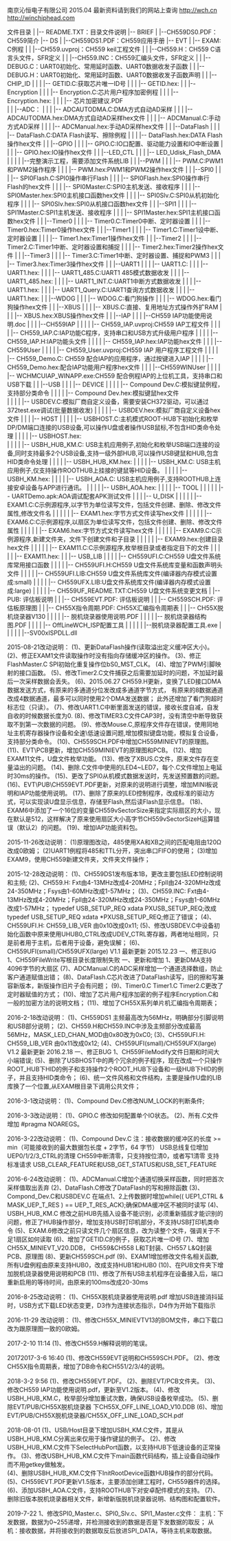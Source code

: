 

南京沁恒电子有限公司 2015.04
最新资料请到我们的网站上查询
http://wch.cn
http://winchiphead.com


文件目录
  |
  |-- README.TXT：目录文件说明
  |-- BRIEF
  |      |--CH559DS0.PDF：CH559简介
  |-- DS
  |      |--CH559DS1.PDF：CH559应用手册
  |-- EVT
  |      |-- EXAM: C例程
  |      |      |--CH559.uvproj：CH559 keil工程文件
  |      |      |--CH559.H：CH559 C语言头文件，SFR定义
  |      |      |--CH559.INC：CH559汇编头文件，SFR定义
  |      |      |--DEBUG.C：UART0初始化、常用延时函数、UART0数据收发子函数
  |      |      |--DEBUG.H：UART0初始化、常用延时函数、UART0数据收发子函数声明
  |      |      |--CHIP_ID
  |      |      |      |-- GETID.C:获取芯片唯一ID号
  |      |      |      |-- GETID.hex:
  |      |      |--Encryption
  |      |      |      |-- Encryption.C:芯片用户程序加密例程
  |      |      |      |-- Encryption.hex:
  |      |      |      |-- 芯片加密建议.PDF  
  |      |      |--ADC：
  |      |      |      |-- ADCAUTODMA.C:DMA方式自动AD采样
  |      |      |      |-- ADCAUTODMA.hex:DMA方式自动AD采样hex文件
  |      |      |      |-- ADCManual.C:手动方式AD采样
  |      |      |      |-- ADCManual.hex:手动AD采样hex文件
  |      |      |--DataFlash
  |      |      |      |-- DataFlash.C:DATA Flash读写、擦除例程
  |      |      |      |-- DataFlash.hex:DATA Flash操作hex文件
  |      |      |--GPIO
  |      |      |      |-- GPIO.C:IO口配置、驱动能力设置和IO中断设置
  |      |      |      |-- GPIO.hex:IO操作hex文件
  |      |      |--LED_CTL
  |      |      |      |-- LED_Udisk_Flash_DMA
  |      |      |      |      |--完整演示工程，需要添加文件系统LIB 
  |      |      |--PWM
  |      |      |      |-- PWM.C:PWM1和PWM2操作程序
  |      |      |      |-- PWM.hex:PWM1和PWM2操作hex文件 
  |      |      |--SPI0
  |      |      |      |-- SPI0Flash.C:SPI0操作串行Flash
  |      |      |      |-- SPI0Flash.hex:SPI0操作串行Flash的hex文件 
  |      |      |      |-- SPI0Master.C:SPI0主机发送、接收程序
  |      |      |      |-- SPI0Master.hex:SPI0主机接口函数hex文件 
  |      |      |      |-- SPI0Slv.C:SPI0从机初始化程序
  |      |      |      |-- SPI0Slv.hex:SPI0从机接口函数hex文件 
  |      |      |--SPI1
  |      |      |      |-- SPI1Master.C:SPI1主机发送、接收程序
  |      |      |      |-- SPI1Master.hex:SPI1主机接口函数hex文件
  |      |      |--Timer0
  |      |      |      |-- Timer0.C:Timer0中断、定时器设置
  |      |      |      |-- Timer0.hex:Timer0操作hex文件
  |      |      |--Timer1
  |      |      |      |-- Timer1.C:Timer1设中断、定时器设置
  |      |      |      |-- Timer1.hex:Timer1操作hex文件
  |      |      |--Timer2
  |      |      |      |-- Timer2.C:Timer1中断、定时器设置和捕捉
  |      |      |      |-- Timer2.hex:Timer2操作hex文件
  |      |      |--Timer3
  |      |      |      |-- Timer3.C:Timer1中断、定时器设置、捕捉和PWM3
  |      |      |      |-- Timer3.hex:Timer3操作hex文件
  |      |      |--UART1
  |      |      |      |-- UART1.C:
  |      |      |      |-- UART1.hex:
  |      |      |      |-- UART1_485.C:UART1 485模式数据收发
  |      |      |      |-- UART1_485.hex:
  |      |      |      |-- UART1_INT.C:UART1中断方式数据收发
  |      |      |      |-- UART1.hex:
  |      |      |      |-- UART1_Query.C:UART1查询方式数据收发
  |      |      |      |-- UART1.hex:
  |      |      |--WDOG
  |      |      |      |-- WDOG.C:看门狗操作
  |      |      |      |-- WDOG.hex:看门狗操作hex文件
  |      |      |--XBUS
  |      |      |      |-- XBUS.C:直接、复用地址方式操作外扩RAM
  |      |      |      |-- XBUS.hex:XBUS操作hex文件
  |      |      |--IAP
  |      |      |      |--CH559 IAP功能使用说明.doc
  |      |      |      |--CH559IAP
  |      |      |      |     |-- CH559_IAP.uvproj:CH559 IAP工程文件
  |      |      |      |     |-- CH559_IAP.C:IAP功能C程序，支持串口和USB方式升级用户程序
  |      |      |      |     |-- CH559_IAP.H:IAP功能头文件
  |      |      |      |     |-- CH559_IAP.hex:IAP功能hex文件
  |      |      |      |--CH559User
  |      |      |      |     |-- CH559_User.uvproj:CH559 IAP 用户程序工程文件
  |      |      |      |     |-- CH559_Demo.C: CH559 配合IAP的应用程序，通过按键进入IAP
  |      |      |      |     |-- CH559_Demo.hex:配合IAP功能用户程序hex文件
  |      |      |      |--CH559WINUser 
  |      |      |      |     |-- WCHMCUIAP_WINAPP.exe:CH559 配合例程IAP的上位机工具，支持串口和USB下载
  |      |      |--USB
  |      |      |      |-- DEVICE
  |      |      |      |      |-- Compound Dev.C:模拟键鼠例程，支持部分类命令
  |      |      |      |      |-- Compound Dev.hex:模拟键鼠hex文件  
  |      |      |      |      |-- USBDEV.C:模拟厂商自定义设备，需要安装CH372驱动，可以通过372test.exe调试(批量数据收发)
  |      |      |      |      |-- USBDEV.hex:模拟厂商自定义设备hex文件 
  |      |      |      |-- HOST
  |      |      |      |      |-- USBHOST.C:主机模式ROOT-HUB下初始化和枚举DP/DM端口连接的USB设备,可以操作U盘或者操作USB鼠标,不包含HID类命令处理
  |      |      |      |      |-- USBHOST.hex:  
  |      |      |      |      |-- USBH_HUB_KM.C: USB主机应用例子,初始化和枚举USB端口连接的设备,同时支持最多2个USB设备,支持一级外部HUB,可以操作USB键鼠和HUB,包含HID类命令处理
  |      |      |      |      |-- USBH_HUB_KM.hex: 
  |      |      |      |      |-- USBH_KM.C: USB主机应用例子,仅支持操作ROOTHUB上挂接的键鼠等HID设备。
  |      |      |      |      |-- USBH_KM.hex: 
  |      |      |      |      |-- USBH_AOA.C: USB主机应用例子,支持ROOTHUB上连接安卓设备与APP进行通讯。
  |      |      |      |      |-- USBH_AOA.hex: 
  |      |      |      |      |-- TOOL
  |      |      |      |      |    |-- UARTDemo.apk:AOA调试配套APK测试文件
  |      |      |      |-- U_DISK
  |      |      |      |      |      |-- EXAM1.C:C示例源程序,以字节为单位读写文件，包括文件创建、删除、修改文件属性,修改文件名
  |      |      |      |      |      |-- EXAM1.hex:字节方式文件读写hex文件
  |      |      |      |      |      |-- EXAM6.C:C示例源程序,以扇区为单位读写文件，包括文件创建、删除、修改文件属性
  |      |      |      |      |      |-- EXAM6.hex:字节方式文件读写hex文件
  |      |      |      |      |      |-- EXAM9.C:C示例源程序,新建文件夹，文件下创建文件和子目录
  |      |      |      |      |      |-- EXAM9.hex:创建目录hex文件
  |      |      |      |      |      |-- EXAM11.C:C示例源程序,枚举根目录或者指定目下的文件
  |      |      |      |      |      |-- EXAM11.hex:
  |      |      |-- USB_LIB
  |      |      |      |      |-- CH559UFI.C:CH559 U盘文件系统库常用接口函数
  |      |      |      |      |-- CH559UFI.H:CH559 U盘文件系统库变量和函数声明头文件
  |      |      |      |      |-- CH559UFI.LIB:CH559 U盘文件系统库文件(编译器内存模式设置成:small)
  |      |      |      |      |-- CH559UFX.LIB:U盘文件系统库文件(编译器内存模式设置成:large)
  |      |      |      |      |-- CH559UF_README.TXT:CH559 U盘文件系统变更文档
  |      |-- PUB: 评估板说明
  |      |      |-- CH559EVT.PDF: 评估板说明
  |      |      |-- CH559SCH.PDF: 评估板原理图
  |      |      |-- CH55X指令周期.PDF: CH55X汇编指令周期表
  |      |      |-- CH55X脱机烧录器V130 
  |      |      |      |      |-- 脱机烧录器使用说明.PDF
  |      |      |      |      |-- 脱机烧录器结构图.PDF 
  |      |      |      |      |-- OffLineWCH_ISP配置工具 
  |      |      |      |      |      |--脱机烧录器配置工具.exe
  |      |      |      |      |      |--SV00xISPDLL.dll 


2015-08-21改动说明：
(1)、更新DataFlash操作(读取溢出定义缓冲区大小)。
(2)、修正EXAM1文件读取操作时没有指向存储缓冲区的操作。
(3)、修正FlashMaster.C SPI初始化重复操作位bS0_MST_CLK。
(4)、增加了PWM引脚映射的接口函数。
(5)、修改Timer2.C文件捕获之后需要加延时的问题，不加延时最后一次采样数据会丢失。
(6)、2015.06.27 CH559.H更新，变换了LED接口DMA数据发送方式，有原来的多通道分位发改成多通道字节方式，
有原来的8数据通道改成4数据通道，最多可以同时使用2个DMA发送数据；
此外还增加了看门狗超时标志位（只读）。
(7)、修改UART1.C中断里面发送的错误，接收长度自减，自发自收的时候数据长度为0.
(8)、修改TIMER3.C文件CAP3时，没有清空中断导致获取不到第一次数据的问题。
(9)、修改Mouse.C,原程序文件存在错误，使用同地址主机寄存器操作设备和全速\低速设置问题,增加模拟键盘功能，模拟复合设备，支持部分类命令。
(10)、CH559SCH.PDF中增加CH559MINIEVT的原理图。
(11)、EVT\PCB更新，增加CH559MINIEVT的原理图和PCB。
(12)、增加EXAM11文件，U盘文件枚举功能。
(13)、修改了XBUS.C文件，原来文件存在变量溢出的问题。
(14)、删除.C文件中使用的LED4~LED7，每个.C文件增加上电延时30ms的操作。
(15)、更改了SPI0从机模式数据发送时，先发送预置数的问题。
(16)、EVT\PUB\CH559EVT.PDF更新，对原来的说明进行调整，增加MINI板说明和IAP功能使用说明。
(17)、删除了原来的LED控制程序，改成标准的驱动方式，可以实现读U盘显示信息，存储至Flash,然后读Flash显示信息。
(18)、EXAM6中添加了一个16位的变量CH559vSectorSize来指定实际扇区的大小，现在默认是512，这样解决了原来使用扇区大小高字节CH559vSectorSizeH运算错误（默认2）的问题。
(19)、增加IAP功能资料包。


2015-11-26改动说明：
(1)原理图改动，485使用XA和XB之间的匹配电阻由120Ω改成0欧姆；
(2)UART1例程将485和TTL分开，突出串口FIFO的使用；
(3)增加EXAM9，使用CH559新建文件夹，文件夹文件操作；

2015-12-28改动说明：
(1)、CH559DS1发布版本1B，更改主要包括LED控制说明和主频;
(2)、CH559.H:  Fxt由4-13MHz改成4-20MHz；Fpll由24-320MHz改成24-350MHz；Fsys由1-60MHz改成1-57MHz；
(3)、CH559.INC:  Fxt由4-13MHz改成4-20MHz；Fpll由24-320MHz改成24-350MHz；Fsys由1-60MHz改成1-57MHz；
   typedef USB_SETUP_REQ xdata PXUSB_SETUP_REQ;改成 typedef USB_SETUP_REQ xdata *PXUSB_SETUP_REQ;修正了错误；
(4)、CH559UFI.H:  CH559_LIB_VER 由0x10改成0x11;
(5)、修改USBDEV.C中设备初始化函数中原来使用UHUB0_CTRL改成UDEV_CTRL寄存器，两者地址相同，只是前者用于主机，后者用于设备，避免误解；
(6)、CH559UFI(small)/CH559UFX(large) V1.1 最新更新 2015.12.23
   一、修正BUG
    1、CH559FileWrite写根目录长度限制失败
   一、更新和增加
    1、更新DMA支持4096字节的大扇区
(7)、ADCManual.C的ADC采样增加一个通道选择数组，防止客户通道赋值出错；
(8)、DataFlash.C芯片改进了DataFlash读写，旧的擦和写兼容新版本，新版操作旧片子会有问题；
(9)、Timer0.C Timer1.C Timer2.C更改了定时器赋值的方式；
(10)、增加了芯片用户程序加密的例子程序Encryption.C和一般的加密方法的说明文档；
(11)、增加了CH55X系列单片机汇编指令周期表；

2016-2-18改动说明：
(1)、CH559DS1 主频最高改为56MHz，明确部分引脚说明和USB部分说明；
(2)、CH559.H和CH559.INC中涉及主频部分改成最高56MHz，MASK_LED_CHAN_MOD由0x80改为0xC0;
(3)、CH559UFI.H:  CH559_LIB_VER 由0x11改成0x12;
(4)、CH559UFI(small)/CH559UFX(large) V1.2 最新更新 2016.2.18
     一、修正BUG
     1、CH559FileModify文件日期和时间大小端错误;
(5)、删除了USBHOST中的两个冗余的例子程序，现在改成一个只操作ROOT_HUB下HID的例子和支持操作2个ROOT_HUB下设备和一级HUB下HID的例子，并且支持HID类命令；
(6)、统一文件风格和文件结构，主要是操作U盘的LIB库换了一个位置,从EXAM根目录下调用公共文件；

2016-3-1改动说明：
(1)、Compound Dev.C修改NUM_LOCK的判断条件;

2016-3-3改动说明：
(1)、GPIO.C 修改如何配置单个IO状态。
(2)、所有.C文件增加 #pragma  NOAREGS。

2016-3-22改动说明：
(1)、Compound Dev.C 注：接收数据的缓冲区的长度 >= min（可能接收到的最大数据包长度 + 2字节，64 字节）
     USB总线复位增加UEP0/1/2/3_CTRL的清理
     CH559中断清零，只支持按位清0，或者写1清零
     支持标准请求 USB_CLEAR_FEATURE和USB_GET_STATUS和USB_SET_FEATURE
     
2016-6-24改动说明：
(1)、ADCManual.C增加个通道切换采样函数，同时把首次采样值取出丢弃
(2)、DataFlash.C修改了DataFlash的写和擦除函数
(3)、Compond_Dev.C和USBDEV.C 在端点1、2上传数据时增加while(( UEP1_CTRL & MASK_UEP_T_RES ) == UEP_T_RES_ACK);确保DMA缓冲区不被同时读写
(4)、USBH_HUB_KM.C 修改之前HUB先插入设备不能识别，必须重新插拔才能识别的问题，修正了HUB操作部分，增加支持USB打印机部分，不支持USB打印机类命令
(5)、EXAM.6修改之前只读文件几个扇区信息，改为读整个文件，强调关于不足1扇区如何读取
(6)、增加了GETID.C的例子，获取芯片唯一ID号
(7)、增加CH55X_MINIEVT_V20.DDB， CH559&CH558 L和T封装、CH557 L&Q封装PCB、原理图
(8)、更新CH559SCH.pdf
(9)、EXAM1增加修改文件名相关函数,所有U盘例程由原来支持HUB0，改成支持HUB1和HUB0
(10)、在PUB文件夹下增加脱机烧录器使用说明和PCB
(11)、修改了所有USB主机程序在设备接入后，端口重新启用的等待时间，由原来的100ms改成20-30ms 

2016-8-25改动说明：
(1)、CH55X脱机烧录器使用说明.pdf  增加USB连接消抖延时，USB方式下载LED状态变更，D3作为连接状态指示，D4作为开始下载指示

2016-11-29 改动说明：
(1)、修改CH55X_MINIEVTV13的BOM文件，串口下载口改为跟原理图一致的0欧姆。

2017-2-10 11:14
(1)、修改CH559.H解释说明的笔误。

20172017-3-6 16:40
(1)、修改CH559EVT说明和CH559SCH.PDF。
(2)、修改CH55X指令周期表，增加了DB命令和CH551/2/3/4的说明。

2018-3-2 9:56
(1)、修改CH559EVT.PDF。
(2)、删除EVT/PCB文件夹。 
(3)、修改CH559 IAP功能使用说明.pdf，更新至V1.2版本。
(4)、修改USBH_HUB_KM.C，枚举部分增加重试次数，确保USB设备枚举成功。
(5)、删除EVT/PUB/CH55X脱机烧录器 下CH55X_OFF_LINE_LOAD_V10.DDB
(6)、增加EVT/PUB/CH55X脱机烧录器/CH55X_OFF_LINE_LOAD_SCH.pdf  

2018-08-01
(1)、USB/Host目录下增加USBH_KM.C文件，其是从USBH_HUB_KM.C分离出来仅用于操作键鼠的例子。
(2)、修改USBH_HUB_KM.C文件下SelectHubPort函数，以支持HUB下低速设备的正常操作。
(3)、修改USBH_HUB_KM.C文件下main函数代码结构，插上设备自动操作而不用getkey做触发。         
(4)、删除USBH_HUB_KM.C文件下InitRootDevice函数HUB操作的部分代码。
(5)、CH559EVT.PDF更新V1.5版本，主要添加创建工程时，CH559器件的选择。
(6)、添加USBH_AOA.C文件，支持ROOTHUB下对安卓配件模式的支持。
(7)、删除旧版本脱机烧录器相关文件，新增新版脱机烧录器说明、结构图和配置软件。

2019-7-22
1、修改SPI0_Master.c、SPI0_Slv.c、SPI1_Master.c文件：
主机：下发数据，数据为0~255递增，并检测接收到的数据是否是下发数据的取反；
从机：接收数据，并将接收到的数据取反后放进SPI_DATA，等待主机来取数据。